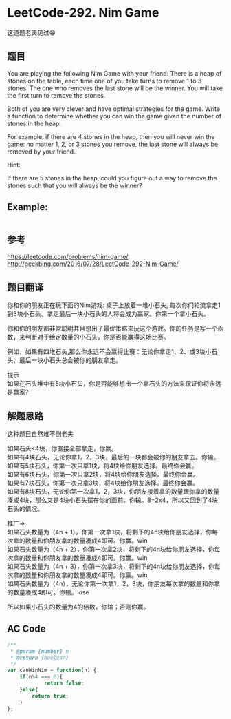 # LeetCode-292. Nim Game
这道题老夫见过😁


## 题目
You are playing the following Nim Game with your friend: There is a heap of stones on the table, each time one of you take turns to remove 1 to 3 stones. The one who removes the last stone will be the winner. You will take the first turn to remove the stones.

Both of you are very clever and have optimal strategies for the game. Write a function to determine whether you can win the game given the number of stones in the heap.

For example, if there are 4 stones in the heap, then you will never win the game: no matter 1, 2, or 3 stones you remove, the last stone will always be removed by your friend.

Hint:

If there are 5 stones in the heap, could you figure out a way to remove the stones such that you will always be the winner?

## Example:

```js
```

## 参考
<https://leetcode.com/problems/nim-game/>
<http://geekbing.com/2016/07/28/LeetCode-292-Nim-Game/>

## 题目翻译

你和你的朋友正在玩下面的Nim游戏: 桌子上放着一堆小石头, 每次你们轮流拿走1到3块小石头。拿走最后一块小石头的人将会成为赢家。你第一个拿小石头。

你和你的朋友都非常聪明并且想出了最优策略来玩这个游戏。你的任务是写一个函数，来判断对于给定数量的小石头，你是否能赢得这场比赛。

例如，如果有四堆石头,那么你永远不会赢得比赛：无论你拿走1、2、或3块小石头，最后一块小石头总会被你的朋友拿走。

提示  
如果在石头堆中有5块小石头，你是否能够想出一个拿石头的方法来保证你将永远是赢家?



## 解题思路

这种题目自然难不倒老夫  

如果石头<4块，你直接全部拿走，你赢。  
如果有4块石头，无论你拿1，2，3块，最后的一块都会被你的朋友拿去。你输。  
如果有5块石头，你第一次只拿1块，将4块给你朋友选择。最终你会赢。  
如果有6块石头，你第一次只拿2块，将4块给你朋友选择。最终你会赢。  
如果有7块石头，你第一次只拿3块，将4块给你朋友选择。最终你会赢。  
如果有8块石头，无论你第一次拿1，2，3块，你朋友接着拿的数量跟你拿的数量凑成4块，那么又是4块小石头摆在你的面前。你输。8=2x4，所以又回到了4块石头的情况。  

推广=>  
如果石头数量为（4n + 1），你第一次拿1块，将剩下的4n块给你朋友选择，你每次拿的数量和你朋友拿的数量凑成4即可。你赢。win  
如果石头数量为（4n + 2），你第一次拿2块，将剩下的4n块给你朋友选择，你每次拿的数量和你朋友拿的数量凑成4即可。你赢。win  
如果石头数量为（4n + 3），你第一次拿3块，将剩下的4n块给你朋友选择，你每次拿的数量和你朋友拿的数量凑成4即可。你赢。win  
如果石头数量为（4n），无论你第一次拿1，2，3块，你朋友每次拿的数量和你拿的数量凑成4即可。你输。lose  

所以如果小石头的数量为4的倍数，你输；否则你赢。

## AC Code
```js
/**
 * @param {number} n
 * @return {boolean}
 */
var canWinNim = function(n) {
    if(n%4 === 0){
    		return false;
    }else{
   	 	return true;
    }
};	
```

